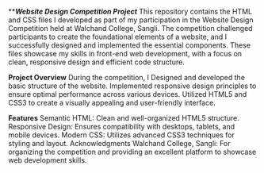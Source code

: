 ***********Website Design Competition Project*********
This repository contains the HTML and CSS files I developed as part of my participation in the Website Design Competition held at Walchand College, Sangli. The competition challenged participants to create the foundational elements of a website, and I successfully designed and implemented the essential components. These files showcase my skills in front-end web development, with a focus on clean, responsive design and efficient code structure.

****Project Overview****
During the competition, I Designed and developed the basic structure of the website.
Implemented responsive design principles to ensure optimal performance across various devices.
Utilized HTML5 and CSS3 to create a visually appealing and user-friendly interface.



****Features****
Semantic HTML: Clean and well-organized HTML5 structure.
Responsive Design: Ensures compatibility with desktops, tablets, and mobile devices.
Modern CSS: Utilizes advanced CSS3 techniques for styling and layout.
Acknowledgments
Walchand College, Sangli: For organizing the competition and providing an excellent platform to showcase web development skills.
